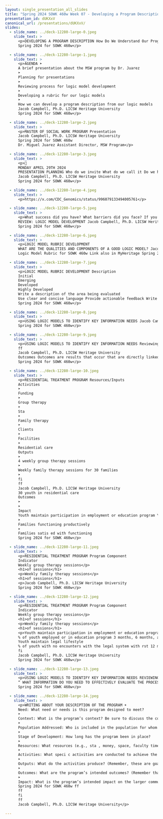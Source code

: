 ```yaml
---
layout: single_presentation_all_slides
title: "Spring 2024 SOWK 460w Week 07 - Developing a Program Description"
presentation_id: dUKXxV
canonical_url: /presentations/dUKXxV/
slides:
  - slide_name: ../deck-12280-large-0.jpeg
    slide_text: >
      <p>DEVELOPING A PROGRAM DESCRIPTION How Do We Understand Our Program and Reviewing Our Logic Models Jacob Campbell, Ph.D. LICSW Heritage University
      Spring 2024 for SOWK 460w</p>
      
  - slide_name: ../deck-12280-large-1.jpeg
    slide_text: >
      <p>AGENDA ➤
      A brief presentation about the MSW program by Dr. Juarez
      ➤
      Planning for presentations
      ➤
      Reviewing process for logic model development
      ➤
      Developing a rubric for our logic models
      ➤
      How we can develop a program description from our logic models
      Jacob Campbell, Ph.D. LICSW Heritage University
      Spring 2024 for SOWK 460w</p>
      
  - slide_name: ../deck-12280-large-2.jpeg
    slide_text: >
      <p>MASTER OF SOCIAL WORK PROGRAM Presentation
      Jacob Campbell, Ph.D. LICSW Heritage University
      Spring 2024 for SOWK 460w
      Dr. Miguel Juarez Assistant Director, MSW Program</p>
      
  - slide_name: ../deck-12280-large-3.jpeg
    slide_text: >
      <p>􁒯
      MONDAY APRIL 29TH 2024
      PRESENTATION PLANNING Who do we invite What do we call it Do we have food
      Jacob Campbell, Ph.D. LICSW Heritage University
      Spring 2024 for SOWK 460w</p>
      
  - slide_name: ../deck-12280-large-4.jpeg
    slide_text: >
      <p>https://x.com/CDC_Genomics/status/996079133494005761</p>
      
  - slide_name: ../deck-12280-large-5.jpeg
    slide_text: >
      <p>What success did you have? What barriers did you face? If you were to do it again, what would you do differently? Why?
      REVIEW: LOGIC MODEL DEVELOPMENT Jacob Campbell, Ph.D. LICSW Heritage University
      Spring 2024 for SOWK 460w</p>
      
  - slide_name: ../deck-12280-large-6.jpeg
    slide_text: >
      <p>LOGIC MODEL RUBRIC DEVELOPMENT
      WHAT ARE THE QUALITIES AND COMPONENTS OF A GOOD LOGIC MODEL? Jacob Campbell, Ph.D. LICSW Heritage University
      Logic Model Rubric for SOWK 460w Link also in MyHeritage Spring 2024 for SOWK 460w</p>
      
  - slide_name: ../deck-12280-large-7.jpeg
    slide_text: >
      <p>LOGIC MODEL RUBRIC DEVELOPMENT Description
      Initial
      Emerging
      Developed
      Highly Developed
      Write a description of the area being evaluated
      Use clear and concise language Provide actionable feedback Write what would be seen in each level Jacob Campbell, Ph.D. LICSW Heritage University
      Spring 2024 for SOWK 460w</p>
      
  - slide_name: ../deck-12280-large-8.jpeg
    slide_text: >
      <p>USING LOGIC MODELS TO IDENTIFY KEY INFORMATION NEEDS Jacob Campbell, Ph.D. LICSW Heritage University
      Spring 2024 for SOWK 460w</p>
      
  - slide_name: ../deck-12280-large-9.jpeg
    slide_text: >
      <p>USING LOGIC MODELS TO IDENTIFY KEY INFORMATION NEEDS Reviewing the logic model, ask yourself, “What information do we need to e ectively evaluate the processes and outcomes of the program?” Process A process is the implementation of a key component of the program. In the Kellogg logic model, processes are described as activities and quantified as outputs.
      ff
      Jacob Campbell, Ph.D. LICSW Heritage University
      Outcomes Outcomes are results that occur that are directly linked to program processes.
      Spring 2024 for SOWK 460w</p>
      
  - slide_name: ../deck-12280-large-10.jpeg
    slide_text: >
      <p>RESIDENTIAL TREATMENT PROGRAM Resources/Inputs
      Activities
      ➤
      Funding
      ➤
      Group therapy
      ➤
      Sta
      ➤
      Family therapy
      ➤
      Clients
      ➤
      Facilities
      ➤
      Residential care
      Outputs
      ➤
      4 weekly group therapy sessions
      ➤
      Weekly family therapy sessions for 30 families
      ➤
      fi
      ff
      Jacob Campbell, Ph.D. LICSW Heritage University
      30 youth in residential care
      Outcomes
      ➤
      ➤
      Impact
      Youth maintain participation in employment or education program Youth maintain legal lifestyle
      ➤
      Families functioning productively
      ➤
      Families satis ed with functioning
      Spring 2024 for SOWK 460w</p>
      
  - slide_name: ../deck-12280-large-11.jpeg
    slide_text: >
      <p>RESIDENTIAL TREATMENT PROGRAM Program Component
      Indicator
      Weekly group therapy sessions</p>
      <h1>of sessions</h1>
      <p>Weekly family therapy sessions</p>
      <h1>of sessions</h1>
      <p>Jacob Campbell, Ph.D. LICSW Heritage University
      Spring 2024 for SOWK 460w</p>
      
  - slide_name: ../deck-12280-large-12.jpeg
    slide_text: >
      <p>RESIDENTIAL TREATMENT PROGRAM Program Component
      Indicator
      Weekly group therapy sessions</p>
      <h1>of sessions</h1>
      <p>Weekly family therapy sessions</p>
      <h1>of sessions</h1>
      <p>Youth maintain participation in employment or education program
      % of youth employed or in education program 3 months, 6 months, and 12 months out
      Youth maintain legal lifestyle
      % of youth with no encounters with the legal system with rst 12 months
      fi
      Jacob Campbell, Ph.D. LICSW Heritage University
      Spring 2024 for SOWK 460w</p>
      
  - slide_name: ../deck-12280-large-13.jpeg
    slide_text: >
      <p>USING LOGIC MODELS TO IDENTIFY KEY INFORMATION NEEDS REVIEWING YOUR LOGIC MODEL, ASK YOURSELF…
      “ WHAT INFORMATION DO YOU NEED TO EFFECTIVELY EVALUATE THE PROCESSES AND OUTCOMES OF THE PROGRAM?” Jacob Campbell, Ph.D. LICSW Heritage University
      Spring 2024 for SOWK 460w</p>
      
  - slide_name: ../deck-12280-large-14.jpeg
    slide_text: >
      <p>WRITING ABOUT YOUR DESCRIPTION OF THE PROGRAM ➤
      Need: What need or needs is this program designed to meet?
      ➤
      Context: What is the program’s context? Be sure to discuss the contextual or cultural factors that may a ect the program’s e ectiveness?
      ➤
      Population Addressed: Who is included in the population for whom activities are intended?
      ➤
      Stage of Development: How long has the program been in place?
      ➤
      Resources: What resources (e.g., sta , money, space, faculty time, partnerships, technology, etc.) are available to support the program?
      ➤
      Activities: What speci c activities are conducted to achieve the program’s outcomes? (Note: Here is where you can provide additional information that you may have been asked to eliminate from the logic model, such as information on hours and availability of services, length of tutoring sessions, etc.)
      ➤
      Outputs: What do the activities produce? (Remember, these are goal numbers, in this case measuring services delivered.)
      ➤
      Outcomes: What are the program’s intended outcomes? (Remember that outcomes are changes in attitudes, skills, or behaviors of participants. You may want to divide outcomes into short-term, intermediate, and long-term categories—it’s up to you.)
      ➤
      Impact: What is the program’s intended impact on the larger community?
      Spring 2024 for SOWK 460w ff
      ff
      fi
      ff
      Jacob Campbell, Ph.D. LICSW Heritage University</p>
      
---
```

